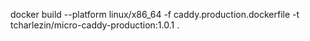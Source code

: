 docker build --platform linux/x86_64 -f caddy.production.dockerfile -t tcharlezin/micro-caddy-production:1.0.1 .